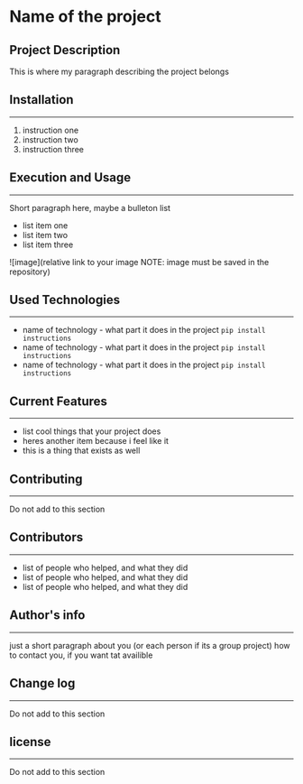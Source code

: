 # Name of the project

## Project Description

This is where my paragraph describing the project belongs  

## Installation
---
1. instruction one
2. instruction two
3. instruction three  

## Execution and Usage
---
Short paragraph here, maybe a bulleton list
* list item one
* list item two
* list item three

![image](relative link to your image NOTE: image must be saved in the repository)  

## Used Technologies
---
* name of technology - what part it does in the project
`pip install instructions`
* name of technology - what part it does in the project
`pip install instructions`
* name of technology - what part it does in the project
`pip install instructions`  

## Current Features
---
* list cool things that your project does
* heres another item because i feel like it
* this is a thing that exists as well  

## Contributing
---
Do not add to this section  

## Contributors
---
* list of people who helped, and what they did
* list of people who helped, and what they did
* list of people who helped, and what they did  

## Author's info
---
just a short paragraph about you (or each person if its a group project)
how to contact you, if you want tat availible  

## Change log
---
Do not add to this section  

## license
---
Do not add to this section